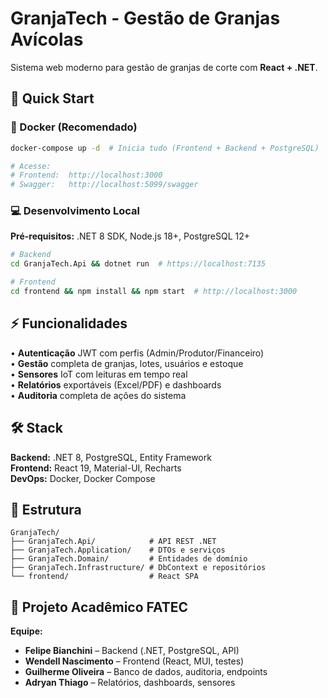 # GranjaTech - Gestão de Granjas Avícolas

Sistema web moderno para gestão de granjas de corte com **React + .NET**.

## 🚀 Quick Start

### 🐳 Docker (Recomendado)
```bash
docker-compose up -d  # Inicia tudo (Frontend + Backend + PostgreSQL)

# Acesse:
# Frontend:  http://localhost:3000
# Swagger:   http://localhost:5099/swagger
```

### 💻 Desenvolvimento Local
**Pré-requisitos:** .NET 8 SDK, Node.js 18+, PostgreSQL 12+

```bash
# Backend
cd GranjaTech.Api && dotnet run  # https://localhost:7135

# Frontend  
cd frontend && npm install && npm start  # http://localhost:3000
```

## ⚡ Funcionalidades

• **Autenticação** JWT com perfis (Admin/Produtor/Financeiro)  
• **Gestão** completa de granjas, lotes, usuários e estoque  
• **Sensores** IoT com leituras em tempo real  
• **Relatórios** exportáveis (Excel/PDF) e dashboards  
• **Auditoria** completa de ações do sistema  

## 🛠️ Stack

**Backend:** .NET 8, PostgreSQL, Entity Framework  
**Frontend:** React 19, Material-UI, Recharts  
**DevOps:** Docker, Docker Compose
## 📁 Estrutura

```
GranjaTech/
├── GranjaTech.Api/            # API REST .NET
├── GranjaTech.Application/    # DTOs e serviços
├── GranjaTech.Domain/         # Entidades de domínio
├── GranjaTech.Infrastructure/ # DbContext e repositórios
└── frontend/                  # React SPA
```

## 👥 Projeto Acadêmico FATEC

**Equipe:**
- **Felipe Bianchini** – Backend (.NET, PostgreSQL, API)
- **Wendell Nascimento** – Frontend (React, MUI, testes)
- **Guilherme Oliveira** – Banco de dados, auditoria, endpoints
- **Adryan Thiago** – Relatórios, dashboards, sensores
